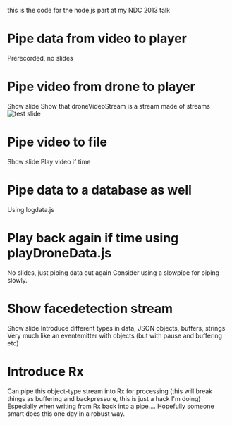 
this is the code for the node.js part at my NDC 2013 talk


# Pipe data from video to player
Prerecorded, no slides

# Pipe video from drone to player
Show slide
Show that droneVideoStream is a stream made of streams
![test slide](https://github.com/bjartwolf/ndc-2013-streams/blob/master/presentation/20130530_123049.jpg)

# Pipe video to file
Show slide
Play video if time

# Pipe data to a database as well
Using logdata.js
   
# Play back again if time using playDroneData.js
No slides, just piping data out again
Consider using a slowpipe for piping slowly.

# Show facedetection stream
Show slide
Introduce different types in data, JSON objects, buffers, strings 
Very much like an eventemitter with objects (but with pause and buffering etc)

# Introduce Rx  
Can pipe this object-type stream into Rx for processing
(this will break things as buffering and backpressure, this is just a hack I'm doing)
Especially when writing from Rx back into a pipe.... Hopefully someone smart does this one day in a robust way. 




